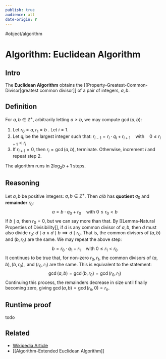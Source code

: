 ```yaml
---
publish: true
audience: all
date-origin: ?
---
```

#object/algorithm 
# Algorithm: Euclidean Algorithm
## Intro
The **Euclidean Algorithm** obtains the [[Property-Greatest-Common-Divisor|greatest common divisor]] of a pair of integers, $a,b$. 

## Definition
For $a,b\in \mathbb Z^+$, arbitrarily letting $a\ge b$, we may compute $\gcd(a,b)$:
1. Let $r_0=a, r_1=b$ . Let $i=1$.
2. Let $q_i$ be the largest integer such that: $r_{i-1}=r_i\cdot q_i+r_{i+1}\quad \text{with} \quad 0\le r_{i+1}<r_i$
3. If $r_{i+1}=0$, then $r_i=\gcd(a,b)$, terminate. Otherwise, increment $i$ and repeat step 2.

The algorithm runs in $2\log_{2}b+1$ steps.
## Reasoning
Let $a,b$ be positive integers: $a,b\in \mathbb Z^+$. Then $a/b$ has **quotient** $q_0$ and **remainder** $r_0$:
$$a=b\cdot q_0+r_0\quad \text{with } 0\le r_0<b$$
If $b\mid a$, then $r_0=0$, but we can say more than that. By [[Lemma-Natural Properties of Divisibility]], if $d$ is any common divisor of $a,b$, then $d$ must also divide $r_0$: $d\mid a \land d\mid b\implies d\mid r_0$.  That is, the common divisors of $(a,b)$ and $(b,r_0)$ are the same. We may repeat the above step:
$$b=r_0\cdot q_1+r_1\quad \text{with } 0\le r_1<r_0$$
It continues to be true that, for non-zero $r_0,r_1$, the common divisors of $(a,b),(b,r_0),\text{ and } (r_0,r_1)$ are the same. This is equivalent to the statement:
$$\gcd(a,b)=\gcd(b,r_0)=\gcd(r_0,r_1)$$
Continuing this process, the remainders decrease in size until finally becoming zero, giving $\gcd(a,b)=\gcd(r_n,0)=r_n$.

## Runtime proof
todo

## Related
- [Wikipedia Article](https://en.wikipedia.org/wiki/Euclidean_algorithm)
- [[Algorithm-Extended Euclidean Algorithm]]